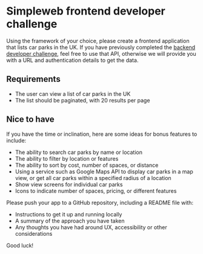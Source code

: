 # Simpleweb frontend developer challenge
Using the framework of your choice, please create a frontend application that lists car parks in the UK.
If you have previously completed the [backend developer challenge](https://github.com/simpleweb/backend-developer-challenge), feel free to use that API, otherwise we will provide you with a URL and authentication details to get the data.

## Requirements
- The user can view a list of car parks in the UK
- The list should be paginated, with 20 results per page

## Nice to have
If you have the time or inclination, here are some ideas for bonus features to include:
- The ability to search car parks by name or location
- The ability to filter by location or features
- The ability to sort by cost, number of spaces, or distance
- Using a service such as Google Maps API to display car parks in a map view, or get all car parks within a specified radius of a location
- Show view screens for individual car parks
- Icons to indicate number of spaces, pricing, or different features

Please push your app to a GitHub repository, including a README file with:
- Instructions to get it up and running locally
- A summary of the approach you have taken
- Any thoughts you have had around UX, accessibility or other considerations

Good luck!